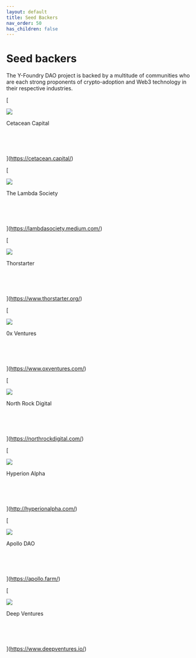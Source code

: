 ```yaml
---
layout: default
title: Seed Backers
nav_order: 50
has_children: false
---
```


Seed backers
============

The Y-Foundry DAO project is backed by a multitude of communities who are each strong proponents of crypto-adoption and Web3 technology in their respective industries.

[

![](https://www.gitbook.com/cdn-cgi/image/width=371,dpr=1,format=auto/https%3A%2F%2F1019052427-files.gitbook.io%2F~%2Ffiles%2Fv0%2Fb%2Fgitbook-x-prod.appspot.com%2Fo%2Fspaces%252FzeCUvNp4zqe4NEKS0jlu%252Fuploads%252FT8zsagUcw2ZcqQB8WHkh%252F1.png%3Falt%3Dmedia%26token%3D630d4401-bc92-40c0-89a7-4082ab231922)

Cetacean Capital

​

​

](https://cetacean.capital/)

[

![](https://www.gitbook.com/cdn-cgi/image/width=371,dpr=1,format=auto/https%3A%2F%2F1019052427-files.gitbook.io%2F~%2Ffiles%2Fv0%2Fb%2Fgitbook-x-prod.appspot.com%2Fo%2Fspaces%252FzeCUvNp4zqe4NEKS0jlu%252Fuploads%252FymjhrxpPJzaF7qvSbye3%252FCovers.png%3Falt%3Dmedia%26token%3De37365d9-95dd-45f7-b6c2-35263f19b5d1)

The Lambda Society

​

​

](https://lambdasociety.medium.com/)

[

![](https://www.gitbook.com/cdn-cgi/image/width=371,dpr=1,format=auto/https%3A%2F%2F1019052427-files.gitbook.io%2F~%2Ffiles%2Fv0%2Fb%2Fgitbook-x-prod.appspot.com%2Fo%2Fspaces%252FzeCUvNp4zqe4NEKS0jlu%252Fuploads%252FhOoE3OltZDdjGSnx3ahj%252F2.png%3Falt%3Dmedia%26token%3D6a1cb9b6-8e12-43b0-a92a-8b5a0bd5df20)

Thorstarter

​

​

](https://www.thorstarter.org/)

[

![](https://www.gitbook.com/cdn-cgi/image/width=371,dpr=1,format=auto/https%3A%2F%2F1019052427-files.gitbook.io%2F~%2Ffiles%2Fv0%2Fb%2Fgitbook-x-prod.appspot.com%2Fo%2Fspaces%252FzeCUvNp4zqe4NEKS0jlu%252Fuploads%252FtT4zdX2aBJ9maMWE9it5%252F3.png%3Falt%3Dmedia%26token%3D71d28293-1390-475b-ab41-ca6cb8b9225c)

0x Ventures

​

​

](https://www.oxventures.com/)

[

![](https://www.gitbook.com/cdn-cgi/image/width=371,dpr=1,format=auto/https%3A%2F%2F1019052427-files.gitbook.io%2F~%2Ffiles%2Fv0%2Fb%2Fgitbook-x-prod.appspot.com%2Fo%2Fspaces%252FzeCUvNp4zqe4NEKS0jlu%252Fuploads%252FQixIu8rPbSFBtlaz2V8w%252F4.png%3Falt%3Dmedia%26token%3Dc8770334-5e32-44f7-ab2d-3e0249c5e38b)

North Rock Digital

​

​

](https://northrockdigital.com/)

[

![](https://www.gitbook.com/cdn-cgi/image/width=371,dpr=1,format=auto/https%3A%2F%2F1019052427-files.gitbook.io%2F~%2Ffiles%2Fv0%2Fb%2Fgitbook-x-prod.appspot.com%2Fo%2Fspaces%252FzeCUvNp4zqe4NEKS0jlu%252Fuploads%252F7VJT8stLhOfZ7RsB34Mp%252F5.png%3Falt%3Dmedia%26token%3Dd1ffafb6-d734-4a51-ac3c-a135a34eba21)

Hyperion Alpha

​

​

](http://hyperionalpha.com/)

[

![](https://www.gitbook.com/cdn-cgi/image/width=371,dpr=1,format=auto/https%3A%2F%2F1019052427-files.gitbook.io%2F~%2Ffiles%2Fv0%2Fb%2Fgitbook-x-prod.appspot.com%2Fo%2Fspaces%252FzeCUvNp4zqe4NEKS0jlu%252Fuploads%252Fv9k4x3otjrTVrXafy9hh%252F6.png%3Falt%3Dmedia%26token%3D6d371e1f-6ae7-400c-97d2-dffc35584c31)

Apollo DAO

​

​

](https://apollo.farm/)

[

![](https://www.gitbook.com/cdn-cgi/image/width=371,dpr=1,format=auto/https%3A%2F%2F1019052427-files.gitbook.io%2F~%2Ffiles%2Fv0%2Fb%2Fgitbook-x-prod.appspot.com%2Fo%2Fspaces%252FzeCUvNp4zqe4NEKS0jlu%252Fuploads%252FrYzSXr8dR4mRghTm3ggf%252F7.png%3Falt%3Dmedia%26token%3Dcc75ee5c-179d-4246-830d-fa8bb077a498)

Deep Ventures

​

​

](https://www.deepventures.io/)